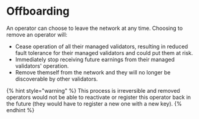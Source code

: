 # Offboarding

An operator can choose to leave the network at any time. Choosing to remove an operator will:

* Cease operation of all their managed validators, resulting in reduced fault tolerance for their managed validators and could put them at risk.
* Immediately stop receiving future earnings from their managed validators' operation.
* Remove themself from the network and they will no longer be discoverable by other validators.

{% hint style="warning" %}
This process is irreversible and removed operators would not be able to reactivate or register this operator back in the future (they would have to register a new one with a new key).
{% endhint %}
